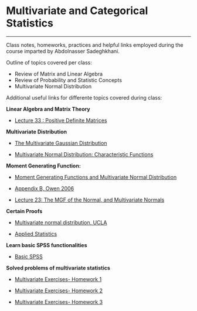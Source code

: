 # Multivariate and Categorical Statistics

***
Class notes, homeworks, practices and helpful links employed during the course imparted by Abdolnasser Sadeghkhani.


Outline of topics covered per class:

+ Review of Matrix and Linear Algebra
+ Review of Probability and Statistic Concepts
+ Multivariate Normal Distribution


Additional useful links for differente topics covered during class:

**Linear Algebra and Matrix Theory**

- [Lecture 33 : Positive Definite Matrices](https://www.math.utah.edu/~zwick/Classes/Fall2012_2270/Lectures/Lecture33_with_Examples.pdf)

**Multivariate Distribution**

- [The Multivariate Gaussian Distribution](http://cs229.stanford.edu/section/gaussians.pdf)

- [Multivariate Normal Distribution: Characteristic Functions](https://ocw.mit.edu/courses/electrical-engineering-and-computer-science/6-436j-fundamentals-of-probability-fall-2018/lecture-notes/MIT6_436JF18_lec15.pdf)

**Moment Generating Function:**

- [Moment Generating Functions and Multivariate Normal Distribution](https://mast.queensu.ca/~stat353/slides/5-multivariate_normal17_4.pdf)

- [Appendix B, Owen 2006](http://statweb.stanford.edu/~owen/courses/305a/prob-review.pdf)

- [Lecture 23: The MGF of the Normal, and Multivariate Normals](https://courses.cs.washington.edu/courses/cse312/19sp/schedule/lecture23.pdf)

**Certain Proofs**

- [Multivariate normal distribution, UCLA](http://www.stat.ucla.edu/~nchristo/statistics_c173_c273/c173_c273_multivariate_normal.pdf)

- [Applied Statistics](http://www.maths.usyd.edu.au/u/jormerod/stat3914/STAT3914_Notes_Full.pdf)

**Learn basic SPSS functionalities**

- [Basic SPSS](https://www.youtube.com/watch?v=8_4Z3iKzE8M&list=PLVI_iGT5ZuRmXlbuwMKi04R6Oe1G3De8G)


**Solved problems of multivariate statistics**

- [Multivariate Exercises- Homework 1](https://www.stt.msu.edu/users/pszhong/STT843-HW1-Solution-YiChen.pdf)

- [Multivariate Exercises- Homework 2](https://www.stt.msu.edu/users/pszhong/STT843-HW2-Solution-YiChen.pdf)

- [Multivariate Exercises- Homework 3](https://www.stt.msu.edu/users/pszhong/STT843-HW3-Solution-YiChen.pdf)


